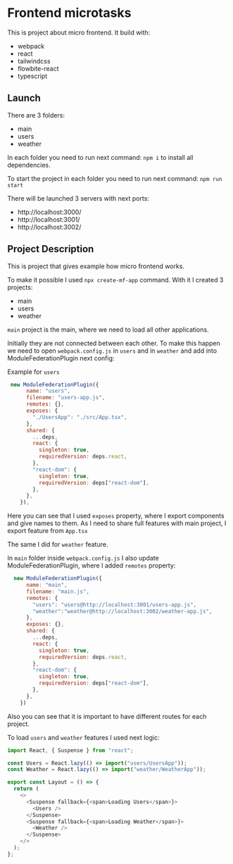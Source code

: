 # Frontend microtasks
This is project about micro frontend.
It build with:

- webpack
- react
- tailwindcss
- flowbite-react 
- typescript

## Launch
 There are 3 folders: 

- main
- users
- weather

In each folder you need to run next command: `npm i` to install all dependencies.

To start the project in each folder you need to run next command: `npm run start`

There will be launched 3 servers with next ports:

- http://localhost:3000/
- http://localhost:3001/
- http://localhost:3002/

## Project Description

This is project that gives example how micro frontend works.

To make it possible I used `npx create-mf-app` command.
With it I created 3 projects:

- main
- users
- weather

`main` project is the main, where we need to load all other applications.

Initially they are not connected between each other.
To make this happen we need to open `webpack.config.js` in `users` and in `weather` and add into ModuleFederationPlugin next config:

Example for `users`

```javascript
 new ModuleFederationPlugin({
      name: "users",
      filename: "users-app.js",
      remotes: {},
      exposes: {
        "./UsersApp": "./src/App.tsx",
      },
      shared: {
        ...deps,
        react: {
          singleton: true,
          requiredVersion: deps.react,
        },
        "react-dom": {
          singleton: true,
          requiredVersion: deps["react-dom"],
        },
      },
    }),
```

Here you can see that I used `exposes` property, where I export components and give names to them. As I need to share full features with main project, I export feature from `App.tsx`

The same I did for `weather` feature.

In `main` folder inside `webpack.config.js` I also update ModuleFederationPlugin, where I added `remotes` property:

```javascript
  new ModuleFederationPlugin({
      name: "main",
      filename: "main.js",
      remotes: {
        "users": "users@http://localhost:3001/users-app.js",
        "weather":"weather@http://localhost:3002/weather-app.js",
      },
      exposes: {},
      shared: {
        ...deps,
        react: {
          singleton: true,
          requiredVersion: deps.react,
        },
        "react-dom": {
          singleton: true,
          requiredVersion: deps["react-dom"],
        },
      },
    })
```

Also you can see that it is important to have different routes for each project.

To load `users` and `weather` features I used next logic:

```javascript
import React, { Suspense } from "react";

const Users = React.lazy(() => import("users/UsersApp"));
const Weather = React.lazy(() => import("weather/WeatherApp"));

export const Layout = () => {
  return (
    <>
      <Suspense fallback={<span>Loading Users</span>}>
        <Users />
      </Suspense>
      <Suspense fallback={<span>Loading Weather</span>}>
        <Weather />
      </Suspense>
    </>
  );
};
```